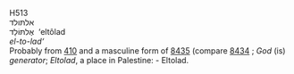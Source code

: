 <body>
  <p>H513<br>  אלתּולד  <br> אֶלתּּוֹלַד  ‎  ‘eltôlad  <br><i>el-to-lad‘ </i><br>Probably from <a href="h0410.htm">410</a> and a masculine form of <a href="h8435.htm">8435</a> (compare <a href="h8434.htm">8434</a> ; <i>God</i> (is) <i>generator</i>; <i>Eltolad</i>, a place in Palestine: - Eltolad.<br></p>
 </body>